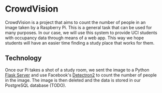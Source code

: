# CrowdVision
CrowdVision is a project that aims to count the number of people in an image taken by a Raspberry Pi. This is a general task that can be used for many purposes. In our case, we will use this system to provide UCI students with occupancy data through means of a web app. This way we hope students will have an easier time finding a study place that works for them. 

## Technology
Once our Pi takes a shot of a study room, we sent the image to a Python [Flask Server](https://flask.palletsprojects.com/en/1.1.x/) and use Facebook's [Detectron2](https://ai.facebook.com/blog/-detectron2-a-pytorch-based-modular-object-detection-library-/) to count the number of people in the image. The image is then deleted and the data is stored in our PostgreSQL database (TODO). 